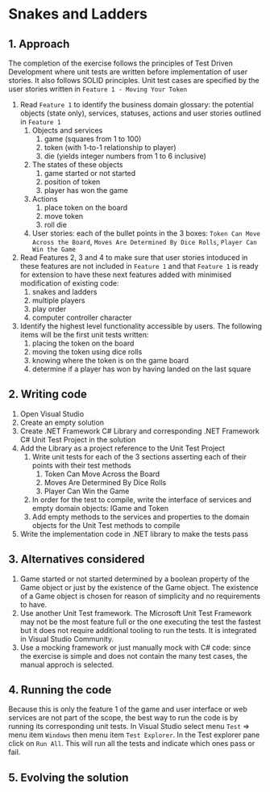 # Snakes and Ladders


## 1. Approach
The completion of the exercise follows the principles of Test Driven Development where unit tests are written before implementation of user stories. It also follows SOLID principles. Unit test cases are specified by the user stories written in `Feature 1 - Moving Your Token`

1. Read `Feature 1` to identify the business domain glossary: the potential objects (state only), services, statuses, actions and user stories outlined in `Feature 1`
	1. Objects and services
		1. game (squares from 1 to 100)
		1. token (with 1-to-1 relationship to player)
        1. die (yields integer numbers from 1 to 6 inclusive)
	1. The states of these objects
	   1. game started or not started
	   1. position of token
       1. player has won the game
	1. Actions
	   1. place token on the board
	   1. move token
       1. roll die  
    1. User stories: each of the bullet points in the 3 boxes: `Token Can Move Across the Board`, `Moves Are Determined By Dice Rolls`, `Player Can Win the Game`
1. Read Features 2, 3 and 4 to make sure that user stories intoduced in these features are not included in `Feature 1` and that `Feature 1` is ready for extension to have these next features added with minimised modification of existing code: 
     1. snakes and ladders
     1. multiple players
     1. play order 
     1. computer controller character
1. Identify the highest level functionality accessible by users. The following items will be the first unit tests written: 
   1. placing the token on the board
   2. moving the token using dice rolls
   3. knowing where the token is on the game board
   4. determine if a player has won by having landed on the last square


## 2. Writing code

1. Open Visual Studio
1. Create an empty solution
1. Create .NET Framework C# Library and corresponding .NET Framework C# Unit Test Project in the solution
1. Add the Library as a project reference to the Unit Test Project
   1. Write unit tests for each of the 3 sections asserting each of their points with their test methods
      1. Token Can Move Across the Board
      1. Moves Are Determined By Dice Rolls
      1. Player Can Win the Game
   1. In order for the test to compile, write the interface of services and empty domain objects: IGame and Token
   1. Add empty methods to the services and properties to the domain objects for the Unit Test methods to compile      
1. Write the implementation code in .NET library to make the tests pass


## 3. Alternatives considered
   1. Game started or not started determined by a boolean property of the Game object or just by the existence of the Game object. The existence of a Game object is chosen for reason of simplicity and no requirements to have.
   1. Use another Unit Test framework. The Microsoft Unit Test Framework may not be the most feature full or the one executing the test the fastest but it does not require additional tooling to run the tests. It is integrated in Visual Studio Community.
   1. Use a mocking framework or just manually mock with C# code: since the exercise is simple and does not contain the many test cases, the manual approch is selected.

 
## 4. Running the code
Because this is only the feature 1 of the game and user interface or web services are not part of the scope, the best way to run the code is by running its corresponding unit tests. In Visual Studio select menu `Test` => menu item `Windows` then menu item `Test Explorer`. In the Test explorer pane click on `Run All`. This will run all the tests and indicate which ones pass or fail.


## 5. Evolving the solution
